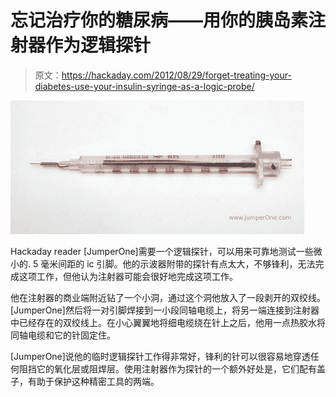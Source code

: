 # 忘记治疗你的糖尿病——用你的胰岛素注射器作为逻辑探针

> 原文：<https://hackaday.com/2012/08/29/forget-treating-your-diabetes-use-your-insulin-syringe-as-a-logic-probe/>

![syringe-logic-probe](img/25639875b4e15ecdb6e24a3ad9518977.png "syringe-logic-probe")

Hackaday reader [JumperOne]需要一个逻辑探针，可以用来可靠地测试一些微小的. 5 毫米间距的 ic 引脚。他的示波器附带的探针有点太大，不够锋利，无法完成这项工作，但他认为注射器可能会很好地完成这项工作。

他在注射器的商业端附近钻了一个小洞，通过这个洞他放入了一段剥开的双绞线。[JumperOne]然后将一对引脚焊接到一小段同轴电缆上，将另一端连接到注射器中已经存在的双绞线上。在小心翼翼地将细电缆绕在针上之后，他用一点热胶水将同轴电缆和它的针固定住。

[JumperOne]说他的临时逻辑探针工作得非常好，锋利的针可以很容易地穿透任何阻挡它的氧化层或阻焊层。使用注射器作为探针的一个额外好处是，它们配有盖子，有助于保护这种精密工具的两端。